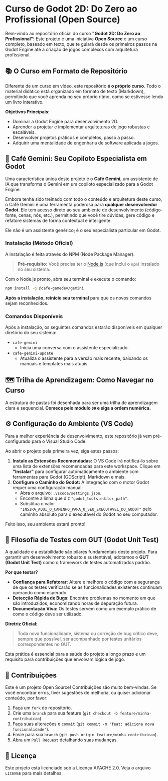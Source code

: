 # Curso de Godot 2D: Do Zero ao Profissional (Open Source)

Bem-vindo ao repositório oficial do curso **"Godot 2D: Do Zero ao Profissional"**! Este projeto é uma iniciativa **Open Source** e um curso completo, baseado em texto, que te guiará desde os primeiros passos na Godot Engine até a criação de jogos complexos com arquitetura profissional.

## 📚 O Curso em Formato de Repositório

Diferente de um curso em vídeo, este repositório **é o próprio curso**. Todo o material didático está organizado em formato de texto (Markdown), permitindo que você aprenda no seu próprio ritmo, como se estivesse lendo um livro interativo.

**Objetivos Principais:**

- Dominar a Godot Engine para desenvolvimento 2D.
- Aprender a projetar e implementar arquiteturas de jogo robustas e escaláveis.
- Desenvolver projetos práticos e completos, passo a passo.
- Adquirir uma mentalidade de engenharia de software aplicada a jogos.

## 🚀 Café Gemini: Seu Copiloto Especialista em Godot

Uma característica única deste projeto é o **Café Gemini**, um assistente de IA que transforma o Gemini em um copiloto especializado para a Godot Engine.

Embora tenha sido treinado com todo o conteúdo e arquitetura deste curso, o Café Gemini é uma ferramenta poderosa para **qualquer desenvolvedor Godot**. Ele tem acesso direto ao seu ambiente de desenvolvimento (código-fonte, cenas, nós, etc.), permitindo que você tire dúvidas, gere código e refatore sistemas de forma contextual e inteligente.

Ele não é um assistente genérico; é o seu especialista particular em Godot.

### Instalação (Método Oficial)

A instalação é feita através do NPM (Node Package Manager).

> **Pré-requisito:** Você precisa ter o [Node.js](https://nodejs.org/downloads/) (que inclui o `npm`) instalado no seu sistema.

Com o Node.js pronto, abra seu terminal e execute o comando:

```bash
npm install -g @cafe-gamedev/gemini
```

**Após a instalação, reinicie seu terminal** para que os novos comandos sejam reconhecidos.

### Comandos Disponíveis

Após a instalação, os seguintes comandos estarão disponíveis em qualquer diretório do seu sistema:

- `cafe-gemini`
  - Inicia uma conversa com o assistente especializado.
- `cafe-gemini-update`
  - Atualiza o assistente para a versão mais recente, baixando os manuais e templates mais atuais.

## 🗺️ Trilha de Aprendizagem: Como Navegar no Curso

A estrutura de pastas foi desenhada para ser uma trilha de aprendizagem clara e sequencial. **Comece pelo módulo `00` e siga a ordem numérica.**

## ⚙️ Configuração do Ambiente (VS Code)

Para a melhor experiência de desenvolvimento, este repositório já vem pré-configurado para o Visual Studio Code.

Ao abrir o projeto pela primeira vez, siga estes passos:

1.  **Instale as Extensões Recomendadas:** O VS Code irá notificá-lo sobre uma lista de extensões recomendadas para este workspace. Clique em **"Instalar"** para configurar automaticamente o ambiente com ferramentas para Godot (GDScript), Markdown e mais.
2.  **Configure o Caminho do Godot:** A integração com o motor Godot requer uma configuração manual:
    - Abra o arquivo: `.vscode/settings.json`.
    - Encontre a linha que diz `"godot_tools.editor_path"`.
    - Substitua o valor `"INSIRA_AQUI_O_CAMINHO_PARA_O_SEU_EXECUTAVEL_DO_GODOT"` pelo caminho absoluto para o executável do Godot no seu computador.

Feito isso, seu ambiente estará pronto!

## 🧪 Filosofia de Testes com GUT (Godot Unit Test)

A qualidade e a estabilidade são pilares fundamentais deste projeto. Para garantir um desenvolvimento robusto e sustentável, adotamos o **GUT (Godot Unit Test)** como o framework de testes automatizados padrão.

**Por que testar?**

- **Confiança para Refatorar:** Altere e melhore o código com a segurança de que os testes verificarão se as funcionalidades existentes continuam operando como esperado.
- **Detecção Rápida de Bugs:** Encontre problemas no momento em que são introduzidos, economizando horas de depuração futura.
- **Documentação Viva:** Os testes servem como um exemplo prático de como o código deve ser utilizado.

**Diretriz Oficial:**

> Toda nova funcionalidade, sistema ou correção de bug crítico deve, sempre que possível, ser acompanhado por testes unitários correspondentes no GUT.

Esta prática é essencial para a saúde do projeto a longo prazo e um requisito para contribuições que envolvam lógica de jogo.

## 🤝 Contribuições

Este é um projeto Open Source! Contribuições são muito bem-vindas. Se você encontrar erros, tiver sugestões de melhoria, ou quiser adicionar conteúdo, por favor:

1.  Faça um `fork` do repositório.
2.  Crie uma `branch` para sua feature (`git checkout -b feature/minha-contribuicao`).
3.  Faça suas alterações e `commit` (`git commit -m 'feat: adiciona nova funcionalidade'`).
4.  Envie para sua `branch` (`git push origin feature/minha-contribuicao`).
5.  Abra um `Pull Request` detalhando suas mudanças.

## 📄 Licença

Este projeto está licenciado sob a Licença APACHE 2.0. Veja o arquivo `LICENSE` para mais detalhes.

